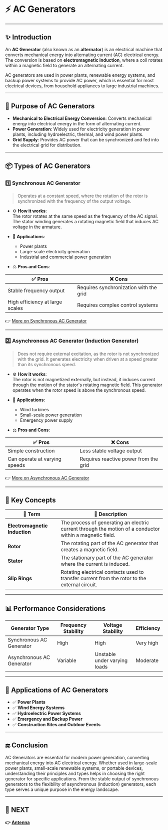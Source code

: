 # ⚡ AC Generators

---

## ✨ Introduction

An **AC Generator** (also known as an **alternator**) is an electrical machine that converts mechanical energy into alternating current (AC) electrical energy. The conversion is based on **electromagnetic induction**, where a coil rotates within a magnetic field to generate an alternating current.

AC generators are used in power plants, renewable energy systems, and backup power systems to provide AC power, which is essential for most electrical devices, from household appliances to large industrial machines.

---

## 🔹 Purpose of AC Generators

- **Mechanical to Electrical Energy Conversion**: Converts mechanical energy into electrical energy in the form of alternating current.
- **Power Generation**: Widely used for electricity generation in power plants, including hydroelectric, thermal, and wind power plants.
- **Grid Supply**: Provides AC power that can be synchronized and fed into the electrical grid for distribution.

---

## 📦 Types of AC Generators

### 1️⃣ **Synchronous AC Generator**

> Operates at a constant speed, where the rotation of the rotor is synchronized with the frequency of the output voltage.

- ⚙️ **How it works**:  
  The rotor rotates at the same speed as the frequency of the AC signal. The stator winding generates a rotating magnetic field that induces AC voltage in the armature.

- 📡 **Applications**:  
  - Power plants  
  - Large-scale electricity generation  
  - Industrial and commercial power generation

- ⚖️ **Pros and Cons**:

| ✅ Pros                           | ❌ Cons                          |
|----------------------------------|----------------------------------|
| Stable frequency output          | Requires synchronization with the grid |
| High efficiency at large scales  | Requires complex control systems |

👉 [More on Synchronous AC Generator](https://us.baritam.click/sweeps20/)

---

### 2️⃣ **Asynchronous AC Generator (Induction Generator)**

> Does not require external excitation, as the rotor is not synchronized with the grid. It generates electricity when driven at a speed greater than its synchronous speed.

- ⚙️ **How it works**:  
  The rotor is not magnetized externally, but instead, it induces current through the motion of the stator's rotating magnetic field. This generator operates when the rotor speed is above the synchronous speed.

- 📡 **Applications**:  
  - Wind turbines  
  - Small-scale power generation  
  - Emergency power supply

- ⚖️ **Pros and Cons**:

| ✅ Pros                           | ❌ Cons                          |
|----------------------------------|----------------------------------|
| Simple construction              | Less stable voltage output      |
| Can operate at varying speeds    | Requires reactive power from the grid |

👉 [More on Asynchronous AC Generator](https://www.electricaleasy.com/2014/12/induction-generator-working.html)

---


## 🧠 Key Concepts

| 🔑 Term                      | 📖 Description                                                                |
|------------------------------|-------------------------------------------------------------------------------|
| **Electromagnetic Induction** | The process of generating an electric current through the motion of a conductor within a magnetic field. |
| **Rotor**                    | The rotating part of the AC generator that creates a magnetic field.           |
| **Stator**                    | The stationary part of the AC generator where the current is induced.         |
| **Slip Rings**                | Rotating electrical contacts used to transfer current from the rotor to the external circuit. |

---

## 📊 Performance Considerations

| Generator Type              | Frequency Stability   | Voltage Stability      | Efficiency             |
|-----------------------------|-----------------------|------------------------|------------------------|
| Synchronous AC Generator    | High                  | High                   | Very high              |
| Asynchronous AC Generator   | Variable              | Unstable under varying loads | Moderate              |


---

## 📌 Applications of AC Generators

- ✅ **Power Plants**  
- ✅ **Wind Energy Systems**  
- ✅ **Hydroelectric Power Systems**  
- ✅ **Emergency and Backup Power**  
- ✅ **Construction Sites and Outdoor Events**

---

## 🔚 Conclusion

AC Generators are essential for modern power generation, converting mechanical energy into AC electrical energy. Whether used in large-scale power plants, small-scale renewable systems, or portable devices, understanding their principles and types helps in choosing the right generator for specific applications. From the stable output of synchronous generators to the flexibility of asynchronous (induction) generators, each type serves a unique purpose in the energy landscape.

---

## 🔹 NEXT  
**👉 [Antenna](../../../RF_Communication/Signal_Interface/Antenna)**  
